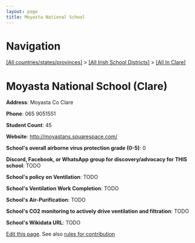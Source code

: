 ```yaml
---
layout: page
title: Moyasta National School
---
```

# Navigation

[[All countries/states/provinces]](../../..) > [[All Irish School Districts]](../..) > [[All In Clare]](..)

# Moyasta National School (Clare)

**Address**: Moyasta Co Clare

**Phone**: 065 9051551

**Student Count**: 45

**Website**: <http://moyastans.squarespace.com/>

**School's overall airborne virus protection grade (0-5)**: 0

**Discord, Facebook, or WhatsApp group for discovery/advocacy for THIS school**: TODO

**School's policy on Ventilation**: TODO

**School's Ventilation Work Completion**: TODO

**School's Air-Purification**: TODO

**School's CO2 monitoring to actively drive ventilation and filtration**: TODO

**School's Wikidata URL**: TODO


[Edit this page](https://github.com/ventilate-schools/Ireland/edit/main/./Clare/Moyasta_National_School.md). See also [rules for contribution](../../../contribution-rules/)